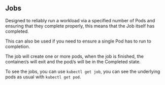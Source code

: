 ## Jobs

Designed to reliably run a workload via a specified number of Pods and ensuring that they complete properly, this means that the Job itself has completed.

This can also be used if you need to ensure a single Pod has to run to completion.

The job will create one or more pods, when the job is finished, the container/s will exit and the pod/s will be in the Completed state.

To see the jobs, you can use `kubectl get job`, you can see the underlying pods as usual with `kubectl get pod`.
